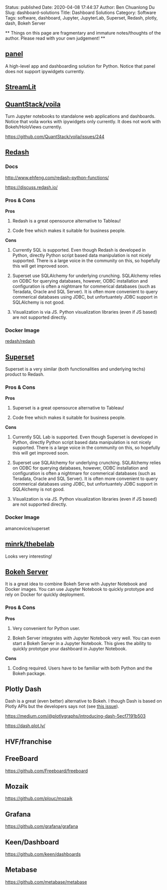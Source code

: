 Status: published
Date: 2020-04-08 17:44:37
Author: Ben Chuanlong Du
Slug: dashboard-solutions
Title: Dashboard Solutions
Category: Software
Tags: software, dashboard, Jupyter, JupyterLab, Superset, Redash, plotly, dash, Bokeh Server

**
Things on this page are
fragmentary and immature notes/thoughts of the author.
Please read with your own judgement!
**

## [panel](https://github.com/pyviz/panel)

A high-level app and dashboarding solution for Python. 
Notice that panel does not support ipywidgets currently.

## [StreamLit](https://github.com/streamlit/streamlit)

## [QuantStack/voila](https://github.com/QuantStack/voila)

Turn Jupyter notebooks to standalone web applications and dashboards.
Notice that voila works with ipywidgets only currently.
It does not work with Bokeh/HoloViews currently.

https://github.com/QuantStack/voila/issues/244

## [Redash](https://github.com/getredash/redash)

### Docs

http://www.ehfeng.com/redash-python-functions/

https://discuss.redash.io/

### Pros & Cons

**Pros**

1. Redash is a great opensource alternative to Tableau! 

2. Code free which makes it suitable for business people.

**Cons**

1. Currently SQL is supported. 
    Even though Redash is developed in Python,
    directly Python script based data manipulation is not nicely supported. 
    There is a large voice in the community on this, 
    so hopefully this will get improved soon.

2. Superset use SQLAlchemy for underlying crunching. 
    SQLAlchemy relies on ODBC for querying databases,
    however, 
    ODBC installation and configuration is often a nightmare for commerical databases
    (such as Teradata, Oracle and SQL Server).
    It is often more convenient to query commerical databases using JDBC,
    but unfortuantely JDBC support in SQLAlchemy is not good.

3. Visualization is via JS. 
    Python visualization libraries (even if JS based) are not supported directly.

### Docker Image

[redash/redash](https://hub.docker.com/r/redash/redash/)

## [Superset](https://github.com/apache/incubator-superset)

Superset is a very similar (both functionalities and underlying techs) product to Redash.

### Pros & Cons

**Pros**

1. Superset is a great opensource alternative to Tableau! 

2. Code free which makes it suitable for business people.

**Cons**

1. Currently SQL Lab is supported. 
    Even though Superset is developed in Python,
    directly Python script based data manipulation is not nicely supported. 
    There is a large voice in the community on this, 
    so hopefully this will get improved soon.

2. Superset use SQLAlchemy for underlying crunching. 
    SQLAlchemy relies on ODBC for querying databases,
    however, 
    ODBC installation and configuration is often a nightmare for commerical databases
    (such as Teradata, Oracle and SQL Server).
    It is often more convenient to query commerical databases using JDBC,
    but unfortuantely JDBC support in SQLAlchemy is not good.

3. Visualization is via JS. 
    Python visualization libraries (even if JS based) are not supported directly.
    
### Docker Image

amancevice/superset

## [minrk/thebelab](https://github.com/minrk/thebelab)

Looks very interesting!

## [Bokeh Server](https://bokeh.pydata.org/en/latest/docs/user_guide/server.html)

It is a great idea to combine Bokeh Serve with Jupyter Notebook and Docker images. 
You can use Jupyter Notebook to quickly prototype
and rely on Docker for quickly deployment. 

### Pros & Cons

**Pros**

1. Very convenient for Python user. 

2. Bokeh Server integrates with Jupyter Notebook very well.
    You can even start a Bokeh Server in a Jupyter Notebook.
    This gives the ability to quickly prototype your dashboard in Jupyter Notebook.

**Cons**

1. Coding required. 
    Users have to be familiar with both Python and the Bokeh package.

## Plotly Dash

Dash is a great (even better) alternative to Bokeh.
I though Dash is based on Plotly APIs but the developers says not 
(see [this issue](https://github.com/plotly/dash/issues/192)).

https://medium.com/@plotlygraphs/introducing-dash-5ecf7191b503

https://dash.plot.ly/



## HVF/franchise

## FreeBoard

https://github.com/Freeboard/freeboard

## Mozaik

https://github.com/plouc/mozaik

## Grafana

https://github.com/grafana/grafana

## Keen/Dashboard

https://github.com/keen/dashboards

## Metabase

https://github.com/metabase/metabase


